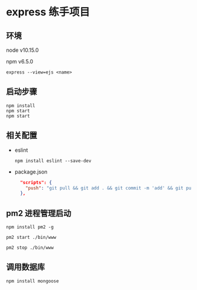 # express 练手项目

## 环境

node v10.15.0

npm v6.5.0

```shell
express --view=ejs <name>
```

## 启动步骤

```shell
npm install
npm start
npm start
```

## 相关配置

- eslint

  ```shell
  npm install eslint --save-dev
  ```

- package.json

  ```json
    "scripts": {
      "push": "git pull && git add . && git commit -m 'add' && git push",
    },
  ```

## pm2 进程管理启动

```
npm install pm2 -g

pm2 start ./bin/www

pm2 stop ./bin/www

```

## 调用数据库

```shell
npm install mongoose
```
